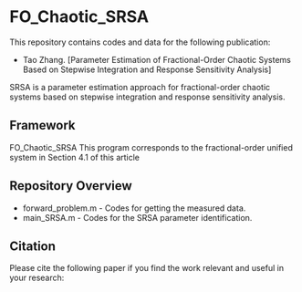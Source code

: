# FO_Chaotic_SRSA

This repository contains codes and data for the following publication:
* Tao Zhang. [Parameter Estimation of Fractional-Order Chaotic Systems Based on Stepwise Integration and Response Sensitivity Analysis]

SRSA is a parameter estimation approach for fractional-order chaotic systems based on stepwise integration and response sensitivity analysis. 

## Framework
FO_Chaotic_SRSA
This program corresponds to the fractional-order unified system in Section 4.1 of this article

## Repository Overview
 * forward_problem.m - Codes for getting the measured data.
 * main_SRSA.m - Codes for the SRSA parameter identification.
 
## Citation
Please cite the following paper if you find the work relevant and useful in your research:
